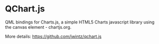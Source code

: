# QChart.js

QML bindings for Charts.js, a simple HTML5 Charts javascript library using the canvas element - chartjs.org.

More details: https://github.com/jwintz/qchart.js
